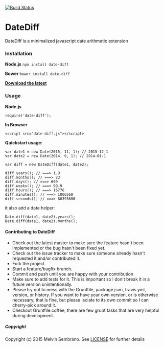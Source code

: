 [![Build Status](https://travis-ci.org/melvinsembrano/date-diff.svg)](https://travis-ci.org/melvinsembrano/date-diff)
# DateDiff
DateDiff is a minimalized javascript date arithmetic extension

### Installation
**Node.js** `npm install date-diff`

**Bower** `bower install date-diff`

[**Download the latest**](https://github.com/melvinsembrano/date-diff/archive/master.zip)

### Usage
**Node.js**
```
require('date-diff');
```
**In Browser**
```
<script src="date-diff.js"></script>
```
**Quickstart usage:**

```
var date1 = new Date(2015, 11, 1); // 2015-12-1
var date2 = new Date(2014, 0, 1); // 2014-01-1

var diff = new DateDiff(date1, date2);

diff.years(); // ===> 1.9
diff.months(); // ===> 23
diff.days(); // ===> 699
diff.weeks(); // ===> 99.9
diff.hours(); // ===> 16776
diff.minutes(); // ===> 1006560
diff.seconds(); // ===> 60393600
```
it also add a date helper:
```
Date.diff(date1, date2).years();
Date.diff(date1, date2).months();
```

#### Contributing to DateDiff

* Check out the latest master to make sure the feature hasn't been implemented or the bug hasn't been fixed yet.
* Check out the issue tracker to make sure someone already hasn't requested it and/or contributed it.
* Fork the project.
* Start a feature/bugfix branch.
* Commit and push until you are happy with your contribution.
* Make sure to add tests for it. This is important so I don't break it in a future version unintentionally.
* Please try not to mess with the Gruntfile, package.json, travis.yml, version, or history. If you want to have your own version, or is otherwise necessary, that is fine, but please isolate to its own commit so I can cherry-pick around it.
* Checkout Gruntfile.coffee, there are few grunt tasks that are very helpful during development.

##### Copyright
Copyright (c) 2015 Melvin Sembrano. See [LICENSE](LICENSE) for further details

